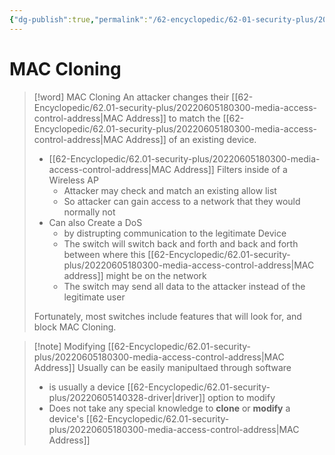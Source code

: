 ```yaml
---
{"dg-publish":true,"permalink":"/62-encyclopedic/62-01-security-plus/20220605183721-mac-cloning/","dgHomeLink":true,"dgPassFrontmatter":false}
---
```



# MAC Cloning

>[!word] MAC Cloning
> An attacker changes their [[62-Encyclopedic/62.01-security-plus/20220605180300-media-access-control-address|MAC Address]] to match the [[62-Encyclopedic/62.01-security-plus/20220605180300-media-access-control-address|MAC Address]] of an existing device. 
> - [[62-Encyclopedic/62.01-security-plus/20220605180300-media-access-control-address|MAC Address]] Filters inside of a Wireless AP 
>     - Attacker may check and match an existing allow list 
>     - So attacker can gain access to a network that they would normally not 
> - Can also Create a DoS 
>     - by distrupting communication to the legitimate Device 
>     - The switch will switch back and forth and back and forth between where this [[62-Encyclopedic/62.01-security-plus/20220605180300-media-access-control-address|MAC address]] might be on the network 
>     - The switch may send all data to the attacker instead of the legitimate user 
> 
> Fortunately, most switches include features that will look for, and block MAC Cloning. 

> [!note] Modifying [[62-Encyclopedic/62.01-security-plus/20220605180300-media-access-control-address|MAC Address]] 
> Usually can be easily manipultaed through software 
> - is usually a device [[62-Encyclopedic/62.01-security-plus/20220605140328-driver|driver]] option to modify 
> - Does not take any special knowledge to **clone** or **modify** a device's [[62-Encyclopedic/62.01-security-plus/20220605180300-media-access-control-address|MAC Address]] 
